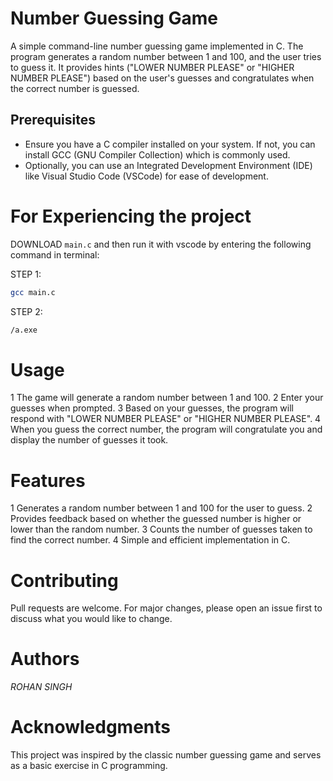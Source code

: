 # Number Guessing Game

A simple command-line number guessing game implemented in C. The program generates a random number between 1 and 100, and the user tries to guess it. It provides hints ("LOWER NUMBER PLEASE" or "HIGHER NUMBER PLEASE") based on the user's guesses and congratulates when the correct number is guessed.

## Prerequisites

- Ensure you have a C compiler installed on your system. If not, you can install GCC (GNU Compiler Collection) which is commonly used.
- Optionally, you can use an Integrated Development Environment (IDE) like Visual Studio Code (VSCode) for ease of development.

# For Experiencing the project

DOWNLOAD `main.c` and then run it with vscode by entering the following command in terminal:

STEP 1:
```bash
gcc main.c
```
STEP 2:
```bash
/a.exe 
```
# Usage

1  The game will generate a random number between 1 and 100.
2  Enter your guesses when prompted.
3  Based on your guesses, the program will respond with "LOWER NUMBER PLEASE" or "HIGHER NUMBER PLEASE".
4  When you guess the correct number, the program will congratulate you and display the number of guesses it took.

# Features

1  Generates a random number between 1 and 100 for the user to guess.
2  Provides feedback based on whether the guessed number is higher or lower than the random number.
3  Counts the number of guesses taken to find the correct number.
4  Simple and efficient implementation in C.

# Contributing

Pull requests are welcome. For major changes, please open an issue first to discuss what you would like to change.

# Authors
*ROHAN SINGH*

# Acknowledgments
This project was inspired by the classic number guessing game and serves as a basic exercise in C programming.
